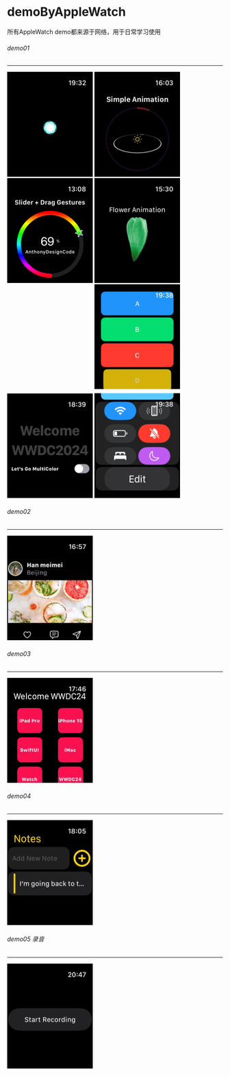 # demoByAppleWatch
所有AppleWatch demo都来源于网络，用于日常学习使用

###### demo01
*****
<p align="left">
<img src="https://github.com/sxm5220/demoByAppleWatch/blob/main/pages/d1/06.gif" width="200" alt="截图" />
<img src="https://github.com/sxm5220/demoByAppleWatch/blob/main/pages/d1/01.gif" width="200" alt="截图" />
<img src="https://github.com/sxm5220/demoByAppleWatch/blob/main/pages/d1/02.png" width="200" alt="截图" />
<img src="https://github.com/sxm5220/demoByAppleWatch/blob/main/pages/d1/03.gif" width="200" alt="截图" />
<img src="https://github.com/sxm5220/demoByAppleWatch/blob/main/pages/d1/04.gif" width="200" alt="截图" />
<img src="https://github.com/sxm5220/demoByAppleWatch/blob/main/pages/d1/05.png" width="200" alt="截图" />
</p>

###### demo02
*****
<p align="left">
<img src="https://github.com/sxm5220/demoByAppleWatch/blob/main/pages/d2/01.gif" width="200" alt="截图" />
</p>

###### demo03
*****
<p align="left">
<img src="https://github.com/sxm5220/demoByAppleWatch/blob/main/pages/d3/01.gif" width="200" alt="截图" />
</p>

###### demo04
*****
<p align="left">
<img src="https://github.com/sxm5220/demoByAppleWatch/blob/main/pages/d4/01.gif" width="200" alt="截图" />
</p>

###### demo05 录音
*****
<p align="left">
<img src="https://github.com/sxm5220/demoByAppleWatch/blob/main/pages/d5/01.png" width="200" alt="截图" />
</p>
